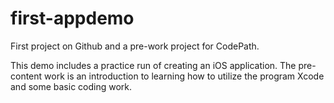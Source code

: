 # first-appdemo
First project on Github and a pre-work project for CodePath. 

This demo includes a practice run of creating an iOS application. The pre-content work is an introduction to learning how to utilize the program Xcode and some basic coding work. 
